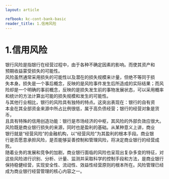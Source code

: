 ```yaml
---
layout: article

refbook: kc-cont-bank-basic
reader_title: 1.信用风险
---
```


# 1.信用风险

银行风险是指银行在经营过程中，由于各种不确定因素的影响。而使其资产和<br />
    预期收益蒙受损失的可能性。<br />
    风险虽然通常采用损失的可能性以及潜在的损失规模来计量，但绝不等同于损<br />
    失本身。损失是一个事后概念，反映的是风险事件发生后所造成的实际结果；而风<br />
    险却是一个明确的事前概念，反映的是损失发生前的事物发展状态，可以采用概率<br />
    和统计的方法计算出可能的损失规模和发生的可能性。<br />
    与其他行业相比，银行的风险具有独特的特点。这突出表现在：银行的自有资<br />
    本金在其全部资金来源中所占比例很低，属于高负债经营；银行的经营对象是货币，<br />
    且具有特殊的信用创造功能：银行是市场经济的中枢，其风险的外部负效应很大。<br />
    风险既是商业银行损失的来源，同时也是盈利的基础。从某种意义上讲，商业<br />
    银行就是“经营风险”的金融机构，以“经营风险”为其盈利的根本手段。商业银<br />
    行是否愿意承担风险，是否能够妥善控制和管理风险，将决定商业银行的经营成败。<br />
    随着业务的发展和竞争的加剧，商业银行面临的风险也呈现出复杂多变的特征，对<br />
    这些风险进行识别、分析、计量、监测并采取科学的控制手段和方法，是商业银行<br />
    保持稳健经营，实现安全性、流动性、效益性经营原则的根本所在。风险管理已经<br />
    成为商业银行经营管理的核心内容之一。